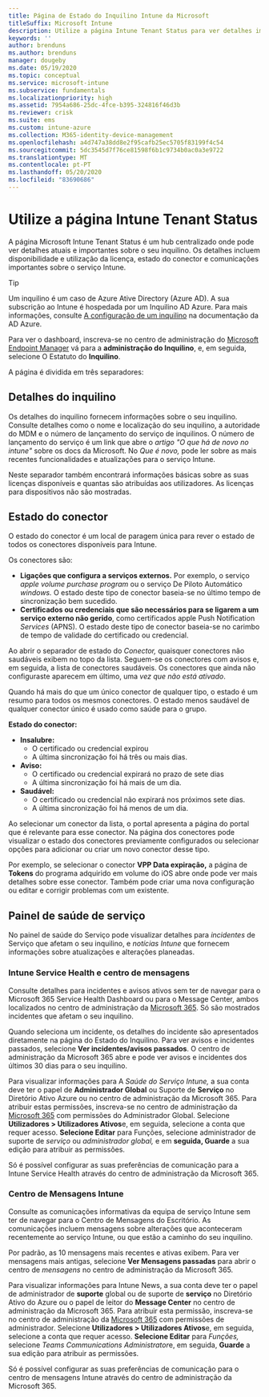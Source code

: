 ```yaml
---
title: Página de Estado do Inquilino Intune da Microsoft
titleSuffix: Microsoft Intune
description: Utilize a página Intune Tenant Status para ver detalhes importantes do inquilino sem sair do portal Intune
keywords: ''
author: brenduns
ms.author: brenduns
manager: dougeby
ms.date: 05/19/2020
ms.topic: conceptual
ms.service: microsoft-intune
ms.subservice: fundamentals
ms.localizationpriority: high
ms.assetid: 7954a686-25dc-4fce-b395-324816f46d3b
ms.reviewer: crisk
ms.suite: ems
ms.custom: intune-azure
ms.collection: M365-identity-device-management
ms.openlocfilehash: a4d747a38dd8e2f95cafb25ec5705f83199f4c54
ms.sourcegitcommit: 5dc3545d7f76ce81598f6b1c9734b0ac0a3e9722
ms.translationtype: MT
ms.contentlocale: pt-PT
ms.lasthandoff: 05/20/2020
ms.locfileid: "83690686"
---
```

# <a name="use-the-intune-tenant-status-page"></a>Utilize a página Intune Tenant Status

A página Microsoft Intune Tenant Status é um hub centralizado onde pode ver detalhes atuais e importantes sobre o seu inquilino. Os detalhes incluem disponibilidade e utilização da licença, estado do conector e comunicações importantes sobre o serviço Intune.

> [!TIP]
> Um inquilino é um caso de Azure Ative Directory (Azure AD). A sua subscrição ao Intune é hospedada por um Inquilino AD Azure. Para mais informações, consulte [A configuração de um inquilino](https://docs.microsoft.com/azure/active-directory/develop/quickstart-create-new-tenant) na documentação da AD Azure.

Para ver o dashboard, inscreva-se no centro de administração do [Microsoft Endpoint Manager](https://go.microsoft.com/fwlink/?linkid=2109431) vá para a **administração do Inquilino**, e, em seguida, selecione O Estatuto do **Inquilino**.

A página é dividida em três separadores:

## <a name="tenant-details"></a>Detalhes do inquilino
Os detalhes do inquilino fornecem informações sobre o seu inquilino. Consulte detalhes como o nome e localização do seu inquilino, a autoridade do MDM e o número de lançamento do serviço de inquilinos. O número de lançamento do serviço é um link que abre o *artigo "O que há de novo no intune"* sobre os docs da Microsoft. No *Que é novo,* pode ler sobre as mais recentes funcionalidades e atualizações para o serviço Intune.  

Neste separador também encontrará informações básicas sobre as suas licenças disponíveis e quantas são atribuídas aos utilizadores. As licenças para dispositivos não são mostradas.

## <a name="connector-status"></a>Estado do conector
O estado do conector é um local de paragem única para rever o estado de todos os conectores disponíveis para Intune.  

Os conectores são:
- **Ligações que configura a serviços externos.** Por exemplo, o serviço *apple volume purchase program* ou o serviço De Piloto Automático *windows.*  O estado deste tipo de conector baseia-se no último tempo de sincronização bem sucedido.
- **Certificados ou credenciais que são necessários para se ligarem a um serviço externo não gerido**, como certificados apple Push Notification *Services* (APNS). O estado deste tipo de conector baseia-se no carimbo de tempo de validade do certificado ou credencial.  

Ao abrir o separador de estado do *Conector,* quaisquer conectores não saudáveis exibem no topo da lista. Seguem-se os conectores com avisos e, em seguida, a lista de conectores saudáveis. Os conectores que ainda não configuraste aparecem em último, uma *vez que não está ativado*.

Quando há mais do que um único conector de qualquer tipo, o estado é um resumo para todos os mesmos conectores. O estado menos saudável de qualquer conector único é usado como saúde para o grupo.  

**Estado do conector:**
- **Insalubre:**
  - O certificado ou credencial expirou
  - A última sincronização foi há três ou mais dias.
- **Aviso:**
  - O certificado ou credencial expirará no prazo de sete dias
  - A última sincronização foi há mais de um dia.
- **Saudável:**
  - O certificado ou credencial não expirará nos próximos sete dias.
  - A última sincronização foi há menos de um dia.  

Ao selecionar um conector da lista, o portal apresenta a página do portal que é relevante para esse conector. Na página dos conectores pode visualizar o estado dos conectores previamente configurados ou selecionar opções para adicionar ou criar um novo conector desse tipo.

Por exemplo, se selecionar o conector **VPP Data expiração,** a página de **Tokens** do programa adquirido em volume do iOS abre onde pode ver mais detalhes sobre esse conector. Também pode criar uma nova configuração ou editar e corrigir problemas com um existente.

## <a name="service-health-dashboard"></a>Painel de saúde de serviço  
No painel de saúde do Serviço pode visualizar detalhes para *incidentes* de Serviço que afetam o seu inquilino, e *notícias Intune* que fornecem informações sobre atualizações e alterações planeadas.

### <a name="intune-service-health-and-message-center"></a>Intune Service Health e centro de mensagens
Consulte detalhes para incidentes e avisos ativos sem ter de navegar para o Microsoft 365 Service Health Dashboard ou para o Message Center, ambos localizados no centro de administração da [Microsoft 365](https://admin.microsoft.com). Só são mostrados incidentes que afetam o seu inquilino.  

Quando seleciona um incidente, os detalhes do incidente são apresentados diretamente na página do Estado do Inquilino. Para ver avisos e incidentes passados, selecione **Ver incidentes/avisos passados**. O centro de administração da Microsoft 365 abre e pode ver avisos e incidentes dos últimos 30 dias para o seu inquilino.  

Para visualizar informações para A *Saúde do Serviço Intune,* a sua conta deve ter o papel de **Administrador Global** ou Suporte de **Serviço** no Diretório Ativo Azure ou no centro de administração da Microsoft 365. Para atribuir estas permissões, inscreva-se no centro de administração da [Microsoft 365](https://admin.microsoft.com) com permissões do Administrador Global. Selecione **Utilizadores > Utilizadores Ativos**e, em seguida, selecione a conta que requer acesso. **Selecione Editar** para Funções, selecione administrador de suporte de *serviço* ou *administrador global,* e em **seguida, Guarde** a sua edição para atribuir as permissões.  

Só é possível configurar as suas preferências de comunicação para a Intune Service Health através do centro de administração da Microsoft 365.

### <a name="intune-message-center"></a>Centro de Mensagens Intune  
Consulte as comunicações informativas da equipa de serviço Intune sem ter de navegar para o Centro de Mensagens do Escritório. As comunicações incluem mensagens sobre alterações que aconteceram recentemente ao serviço Intune, ou que estão a caminho do seu inquilino.  

Por padrão, as 10 mensagens mais recentes e ativas exibem. Para ver mensagens mais antigas, selecione **Ver Mensagens passadas** para abrir o centro de *mensagens* no centro de administração da Microsoft 365.  

Para visualizar informações para Intune News, a sua conta deve ter o papel de administrador de **suporte** global ou de suporte de **serviço** no Diretório Ativo do Azure ou o papel de leitor do **Message Center** no centro de administração da Microsoft 365.  Para atribuir esta permissão, inscreva-se no centro de administração da [Microsoft 365](https://admin.microsoft.com) com permissões de administrador. Selecione **Utilizadores > Utilizadores Ativos**e, em seguida, selecione a conta que requer acesso. **Selecione Editar** para *Funções,* selecione *Teams Communications Administrator*e, em seguida, **Guarde** a sua edição para atribuir as permissões.  

Só é possível configurar as suas preferências de comunicação para o centro de mensagens Intune através do centro de administração da Microsoft 365.
